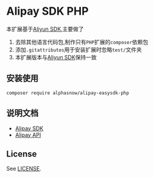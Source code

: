 # Alipay SDK PHP  
本扩展基于[Aliyun SDK](https://github.com/alipay/alipay-easysdk),主要做了  
1. 去除其他语言代码包,制作只有`PHP`扩展的`composer`依赖包
2. 添加`.gitattributes`用于安装扩展时忽略`test/`文件夹  
3. 本扩展版本与[Aliyun SDK](https://github.com/alipay/alipay-easysdk)保持一致

## 安装使用  
```
composer require alphasnow/alipay-easysdk-php
```

## 说明文档  
- [Alipay SDK](APISdk.md)
- [Alipay API](APIDoc.md)

## License
See [LICENSE](LICENSE).